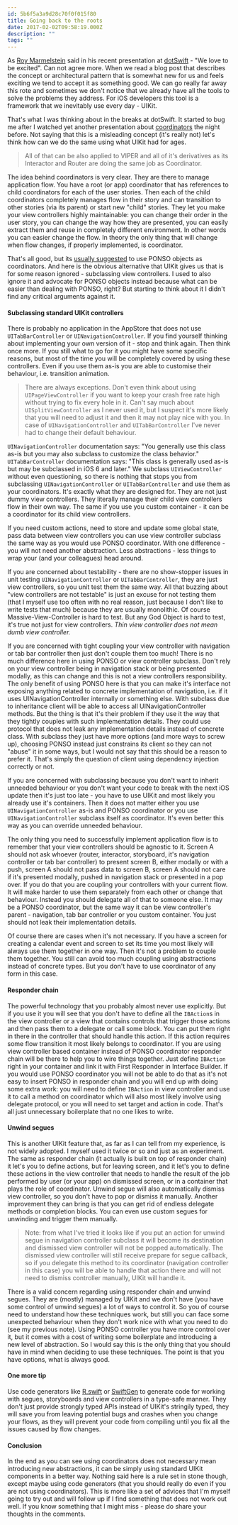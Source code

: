 ```yaml
---
id: 5b6f5a3a9d28c70f0f015f80
title: Going back to the roots
date: 2017-02-02T09:58:19.000Z
description: ""
tags: ""
---
```


As [Roy Marmelstein](https://twitter.com/marmelroy) said in his recent presentation at [dotSwift](https://twitter.com/dotSwift) - "We love to be excited". Can not agree more. When we read a blog post that describes the concept or architectural pattern that is somewhat new for us and feels exciting we tend to accept it as something good. We can go really far away this rote and sometimes we don't notice that we already have all the tools to solve the problems they address. For iOS developers this tool is a framework that we inevitably use every day - UIKit.

<!-- description -->

That's what I was thinking about in the breaks at dotSwift. It started to bug me after I watched yet another presentation about [coordinators](http://khanlou.com/2015/01/the-coordinator/) the night before. Not saying that this is a misleading concept (it's really not) let's think how can we do the same using what UIKit had for ages.

> All of that can be also applied to VIPER and all of it's derivatives as its Interactor and Router are doing the same job as Coordinator.

The idea behind coordinators is very clear. They are there to manage application flow. You have a root (or app) coordinator that has references to child coordinators for each of the user stories. Then each of the child coordinators completely manages flow in their story and can transition to other stories (via its parent) or start new "child" stories. They let you make your view controllers highly maintainable: you can change their order in the user story, you can change the way how they are presented, you can easily extract them and reuse in completely different environment. In other words you can easier change the flow. In theory the only thing that will change when flow changes, if properly implemented, is coordinator.

That's all good, but its [usually suggested](http://khanlou.com/2015/01/the-coordinator/) to use PONSO objects as coordinators. And here is the obvious alternative that UIKit gives us that is for some reason ignored - subclassing view controllers. I used to also ignore it and advocate for PONSO objects instead because what can be easier than dealing with PONSO, right? But starting to think about it I didn't find any critical arguments against it.

#### Subclassing standard UIKit controllers

There is probably no application in the AppStore that does not use `UITabBarController` or `UINavigationController`. If you find yourself thinking about implementing your own version of it - stop and think again. Then think once more. If you still what to go for it you might have some specific reasons, but most of the time you will be completely covered by using these controllers. Even if you use them as-is you are able to customise their behaviour, i.e. transition animation.

> There are always exceptions. Don't even think about using `UIPageViewController` if you want to keep your crash free rate high without trying to fix every hole in it. Can't say much about `UISplitViewController` as I never used it, but I suspect it's more likely that you will need to adjust it and then it may not play nice with you. In case of `UINavigationController` and `UITabBarController` I've never had to change their default behaviour.

`UINavigationController` documentation says: "You generally use this class as-is but you may also subclass to customize the class behavior." `UITabBarController` documentation says: "This class is generally used as-is but may be subclassed in iOS 6 and later." We subclass `UIViewController` without even questioning, so there is nothing that stops you from subclassing `UINavigationController` or `UITabBarController` and use them as your coordinators. It's exactly what they are designed for. They are not just dummy view controllers. They literally manage their child view controllers flow in their own way. The same if you use you custom container - it can be a coordinator for its child view controllers.

If you need custom actions, need to store and update some global state, pass data between view controllers you can use view controller subclass the same way as you would use PONSO coordinator. With one difference - you will not need another abstraction. Less abstractions - less things to wrap your (and your colleagues) head around.

If you are concerned about testability - there are no show-stopper issues in unit testing `UINavigationController` or `UITabBarController`, they are just view controllers, so you unit test them the same way. All that buzzing about "view controllers are not testable" is just an excuse for not testing them (that I myself use too often with no real reason, just because I don't like to write tests that much) because they are usually monolithic. Of course Massive-View-Controller is hard to test. But any God Object is hard to test, it's true not just for view controllers. _Thin view controller does not mean dumb view controller._

If you are concerned with tight coupling your view controller with navigation or tab bar controller then just don't couple them too much! There is no much difference here in using PONSO or view controller subclass. Don't rely on your view controller being in navigation stack or being presented modally, as this can change and this is not a view controllers responsibility. The only benefit of using PONSO here is that you can make it's interface not exposing anything related to concrete implementation of navigation, i.e. if it uses UINavigationController internally or something else. With subclass due to inheritance client will be able to access all UINavigationController methods. But the thing is that it's their problem if they use it the way that they tightly couples with such implementation details. They could use protocol that does not leak any implementation details instead of concrete class. With subclass they just have more options (and more ways to screw up), choosing PONSO instead just constrains its client so they can not "abuse" it in some ways, but I would not say that this should be a reason to prefer it. That's simply the question of client using dependency injection correctly or not.

If you are concerned with subclassing because you don't want to inherit unneeded behaviour or you don't want your code to break with the next iOS update then it's just too late - you have to use UIKit and most likely you already use it's containers. Then it does not matter either you use `UINavigationController` as-is and PONSO coordinator or you use `UINavigationController` subclass itself as coordinator. It's even better this way as you can override unneeded behaviour.

The only thing you need to successfully implement application flow is to remember that your view controllers should be agnostic to it. Screen A should not ask whoever (router, interactor, storyboard, it's navigation controller or tab bar controller) to present screen B, either modally or with a push, screen A should not pass data to screen B, screen A should not care if it's presented modally, pushed in navigation stack or presented in a pop over. If you do that you are coupling your controllers with your current flow. It will make harder to use them separately from each other or change that behaviour. Instead you should delegate all of that to someone else. It may be a PONSO coordinator, but the same way it can be view controller's parent - navigation, tab bar controller or you custom container. You just should not leak their implementation details.

Of course there are cases when it's not necessary. If you have a screen for creating a calendar event and screen to set its time you most likely will always use them together in one way. Then it's not a problem to couple them together. You still can avoid too much coupling using abstractions instead of concrete types. But you don't have to use coordinator of any form in this case.

#### Responder chain

The powerful technology that you probably almost never use explicitly. But if you use it you will see that you don't have to define all the `IBAction`s in the view controller or a view that contains controls that trigger those actions and then pass them to a delegate or call some block. You can put them right in there in the controller that should handle this action. If this action requires some flow transition it most likely belongs to coordinator. If you are using view controller based container instead of PONSO coordinator responder chain will be there to help you to wire things together. Just define `IBAction` right in your container and link it with First Responder in Interface Builder. If you would use PONSO coordinator you will not be able to do that as it's not easy to insert PONSO in responder chain and you will end up with doing some extra work: you will need to define `IBAction` in view controller and use it to call a method on coordinator which will also most likely involve using delegate protocol, or you will need to set target and action in code. That's all just unnecessary boilerplate that no one likes to write.

#### Unwind segues

This is another UIKit feature that, as far as I can tell from my experience, is not widely adopted. I myself used it twice or so and just as an experiment. The same as responder chain (it actually is built on top of responder chain) it let's you to define actions, but for leaving screen, and it let's you to define these actions in the view controller that needs to handle the result of the job performed by user (or your app) on dismissed screen, or in a container that plays the role of coordinator. Unwind segue will also automatically dismiss view controller, so you don't have to pop or dismiss it manually. Another improvement they can bring is that you can get rid of endless delegate methods or completion blocks. You can even use custom segues for unwinding and trigger them manually.

> Note: from what I've tried it looks like if you put an action for unwind segue in navigation controller subclass it will become its destination and dismissed view controller will not be popped automatically. The dismissed view controller will still receive prepare for segue callback, so if you delegate this method to its coordinator (navigation controller in this case) you will be able to handle that action there and will not need to dismiss controller manually, UIKit will handle it.

There is a valid concern regarding using responder chain and unwind segues. They are (mostly) managed by UIKit and we don't have (you have some control of unwind segues) a lot of ways to control it. So you of course need to understand how these techniques work, but still you can face some unexpected behaviour when they don't work nice with what you need to do (see my previous note). Using PONSO controller you have more control over it, but it comes with a cost of writing some boilerplate and introducing a new level of abstraction. So I would say this is the only thing that you should have in mind when deciding to use these techniques. The point is that you have options, what is always good.

#### One more tip

Use code generators like [R.swift](https://github.com/mac-cain13/R.swift) or [SwiftGen](https://github.com/AliSoftware/SwiftGen) to generate code for working with segues, storyboards and view controllers in a type-safe manner. They don't just provide strongly typed APIs instead of UIKit's stringily typed, they will save you from leaving potential bugs and crashes when you change your flows, as they will prevent your code from compiling until you fix all the issues caused by flow changes.

#### Conclusion

In the end as you can see using coordinators does not necessary mean introducing new abstractions, it can be simply using standard UIKit components in a better way. Nothing said here is a rule set in stone though, except maybe using code generators (that you should really do even if you are not using coordinators). This is more like a set of advices that I'm myself going to try out and will follow up if I find something that does not work out well. If you know something that I might miss - please do share your thoughts in the comments.
